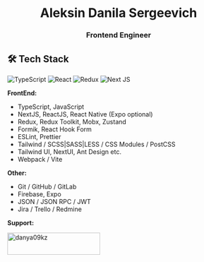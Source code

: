 <h1 align="center">Aleksin Danila Sergeevich</h1>
<h3 align="center">Frontend Engineer</h3>


## 🛠 Tech Stack

<p>
  <img alt="TypeScript" src="https://img.shields.io/badge/-TypeScript-007ACC?style=for-the-badge&logo=typescript&logoColor=white" />
  <img alt="React" src="https://img.shields.io/badge/-React-45b8d8?style=for-the-badge&logo=react&logoColor=white" />
  <img alt="Redux" src="https://img.shields.io/badge/-Redux-764ABC?style=for-the-badge&logo=redux&logoColor=white" />
  <img alt="Next JS" src="https://img.shields.io/badge/-Next_JS-000000?style=for-the-badge&logo=nextjs&logoColor=white" />
  
</p>

**FrontEnd:**
- TypeScript, JavaScript
- NextJS, ReactJS, React Native (Expo optional)
- Redux, Redux Toolkit, Mobx, Zustand
- Formik, React Hook Form
- ESLint, Prettier
- Tailwind / SCSS|SASS|LESS / CSS Modules / PostCSS
- Tailwind UI, NextUI, Ant Design etc.
- Webpack / Vite

**Other:**
- Git / GitHub / GitLab
- Firebase, Expo
- JSON / JSON RPC / JWT
- Jira / Trello / Redmine

**Support:**
<p><a href="https://www.buymeacoffee.com/danya09kz"> <img align="left" src="https://cdn.buymeacoffee.com/buttons/v2/default-yellow.png" height="50" width="210" alt="danya09kz" /></a></p>

